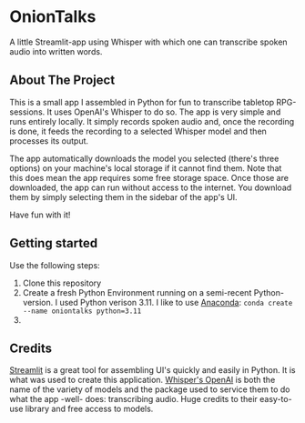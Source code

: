 # OnionTalks
A little Streamlit-app using Whisper with which one can transcribe spoken audio into written words. 

## About The Project
This is a small app I assembled in Python for fun to transcribe tabletop RPG-sessions. It uses OpenAI's Whisper to do so. The app is very simple and runs entirely locally. It simply records spoken audio and, once the recording is done, it feeds the recording to a selected Whisper model and then processes its output. 

The app automatically downloads the model you selected (there's three options) on your machine's local storage if it cannot find them. Note that this does mean the app requires some free storage space. Once those are downloaded, the app can run without access to the internet. You download them by simply selecting them in the sidebar of the app's UI. 

Have fun with it!

## Getting started
Use the following steps:
1. Clone this repository
2. Create a fresh Python Environment running on a semi-recent Python-version. I used Python verison 3.11. I like to use [Anaconda](https://www.anaconda.com/): ```conda create --name oniontalks python=3.11```
3. 


## Credits
[Streamlit](https://streamlit.io/) is a great tool for assembling UI's quickly and easily in Python. It is what was used to create this application.
[Whisper's OpenAI](https://github.com/openai/whisper) is both the name of the variety of models and the package used to service them to do what the app -well- does: transcribing audio. Huge credits to their easy-to-use library and free access to models. 